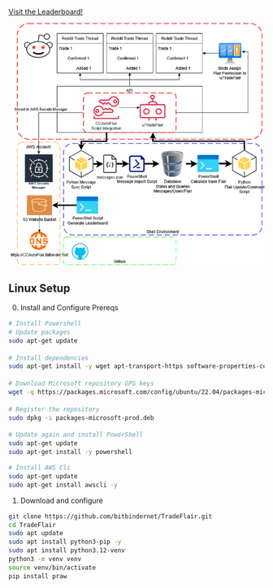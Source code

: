 [Visit the Leaderboard!](https://tradeflair.bitbinder.net)

![Diagram](TradeFlairDiagram.png)


## Linux Setup

0. Install and Configure Prereqs

```bash
# Install Powershell
# Update packages
sudo apt-get update

# Install dependencies
sudo apt-get install -y wget apt-transport-https software-properties-common

# Download Microsoft repository GPG keys
wget -q https://packages.microsoft.com/config/ubuntu/22.04/packages-microsoft-prod.deb

# Register the repository
sudo dpkg -i packages-microsoft-prod.deb

# Update again and install PowerShell
sudo apt-get update
sudo apt-get install -y powershell
```

```bash
# Install AWS Cli
sudo apt-get update
sudo apt-get install awscli -y
```

1. Download and configure

```bash
git clone https://github.com/bitbindernet/TradeFlair.git
cd TradeFlair
sudo apt update
sudo apt install python3-pip -y
sudo apt install python3.12-venv
python3 -m venv venv
source venv/bin/activate
pip install praw

```
